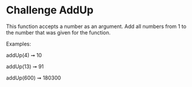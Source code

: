 # Challenge AddUp

This function accepts a number as an argument. Add all numbers from 1 to the number that was given for the function.

Examples:

addUp(4) ➞ 10

addUp(13) ➞ 91

addUp(600) ➞ 180300
